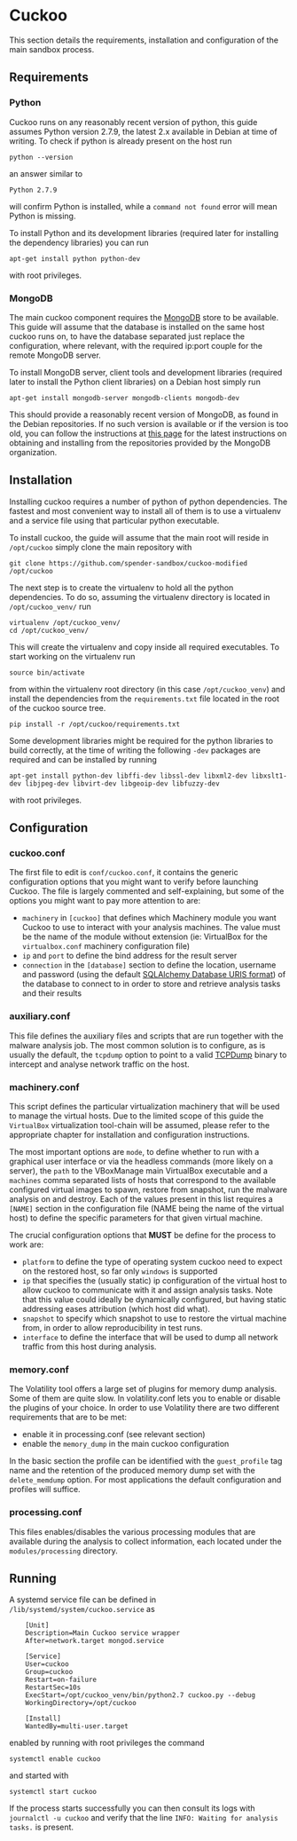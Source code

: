 # Cuckoo

This section details the requirements, installation and configuration of the main sandbox process.

## Requirements

### Python

Cuckoo runs on any reasonably recent version of python, this guide assumes Python version 2.7.9, the latest 2.x
available in Debian at time of writing. To check if python is already present on the host run

```
python --version
```

an answer similar to 

```
Python 2.7.9
```

will confirm Python is installed, while a `command not found` error will mean Python is missing.

To install Python and its development libraries (required later for installing the dependency libraries) 
you can run

```
apt-get install python python-dev
```

with root privileges.

### MongoDB

The main cuckoo component requires the [MongoDB](https://www.mongodb.com/) store to be available. This guide
will assume that the database is installed on the same host cuckoo runs on, to have the database separated just
replace the configuration, where relevant, with the required ip:port couple for the remote MongoDB server.

To install MongoDB server, client tools and development libraries (required later to install the Python client
libraries) on a Debian host simply run

```
apt-get install mongodb-server mongodb-clients mongodb-dev
```

This should provide a reasonably recent version of MongoDB, as found in the Debian repositories. If no such version
is available or if the version is too old, you can follow the instructions at [this page](https://docs.mongodb.com/manual/tutorial/install-mongodb-on-debian/)
for the latest instructions on obtaining and installing from the repositories provided by the MongoDB organization.

## Installation

Installing cuckoo requires a number of python of python dependencies. The fastest and most convenient way to
install all of them is to use a virtualenv and a service file using that particular python executable.

To install cuckoo, the guide will assume that the main root will reside in `/opt/cuckoo` simply clone the main repository with

```
git clone https://github.com/spender-sandbox/cuckoo-modified /opt/cuckoo
```

The next step is to create the virtualenv to hold all the python dependencies. To do so, assuming the virtualenv directory
is located in `/opt/cuckoo_venv/` run

```
virtualenv /opt/cuckoo_venv/
cd /opt/cuckoo_venv/
```
 
This will create the virtualenv and copy inside all required executables. To start working on the virtualenv run

```
source bin/activate
```

from within the virtualenv root directory (in this case `/opt/cuckoo_venv`) and install the dependencies from the
`requirements.txt` file located in the root of the cuckoo source tree.

```
pip install -r /opt/cuckoo/requirements.txt
```

Some development libraries might be required for the python libraries to build correctly, at the time of writing the following `-dev`
packages are required and can be installed by running

```
apt-get install python-dev libffi-dev libssl-dev libxml2-dev libxslt1-dev libjpeg-dev libvirt-dev libgeoip-dev libfuzzy-dev
```

with root privileges.


## Configuration

### cuckoo.conf

The first file to edit is `conf/cuckoo.conf`, it contains the generic configuration options that you might want to verify before launching Cuckoo.
The file is largely commented and self-explaining, but some of the options you might want to pay more attention to are:

- `machinery` in `[cuckoo]` that defines which Machinery module you want Cuckoo to use to interact with your analysis machines. The value must 
be the name of the module without extension (ie: VirtualBox for the `virtualbox.conf` machinery configuration file)
- `ip` and `port` to define the bind address for the result server
- `connection` in the `[database]` section to define the location, username and password (using the default [SQLAlchemy Database URIS format](http://docs.sqlalchemy.org/en/latest/core/engines.html#database-urls))
of the database to connect to in order to store and retrieve analysis tasks and their results

### auxiliary.conf

This file defines the auxiliary files and scripts that are run together with the malware analysis job. The most common solution is to configure, as
is usually the default, the `tcpdump` option to point to a valid [TCPDump](http://www.tcpdump.org/) binary to intercept and analyse network traffic on the host.

### machinery.conf

This script defines the particular virtualization machinery that will be used to manage the virtual hosts. Due to the limited scope of this guide
the `VirtualBox` virtualization tool-chain will be assumed, please refer to the appropriate chapter for installation and configuration instructions.

The most important options are `mode`, to define whether to run with a graphical user interface or via the headless commands (more likely on a server),
the `path` to the VBoxManage main VirtualBox executable and a `machines` comma separated lists of hosts that correspond to the available configured 
virtual images to spawn, restore from snapshot, run the malware analysis on and destroy.
Each of the values present in this list requires a `[NAME]` section in the configuration file (NAME being the name of the virtual host) to define
the specific parameters for that given virtual machine.

The crucial configuration options that **MUST** be define for the process to work are:

- `platform` to define the type of operating system cuckoo need to expect on the restored host, so far only `windows` is supported
- `ip` that specifies the (usually static) ip configuration of the virtual host to allow cuckoo to communicate with it and assign analysis tasks. Note that this value could
ideally be dynamically configured, but having static addressing eases attribution (which host did what).
- `snapshot` to specify which snapshot to use to restore the virtual machine from, in order to allow reproducibility in test runs.
- `interface` to define the interface that will be used to dump all network traffic from this host during analysis.

### memory.conf

The Volatility tool offers a large set of plugins for memory dump analysis. Some of them are quite slow. In volatility.conf lets you to enable or disable the plugins of your choice.
In order to use Volatility there are two different requirements that are to be met:
- enable it in processing.conf (see relevant section)
- enable the `memory_dump` in the main cuckoo configuration

In the basic section the profile can be identified with the `guest_profile` tag name and the retention of the produced memory dump set with the `delete_memdump` option.
For most applications the default configuration and profiles will suffice.

### processing.conf

This files enables/disables the various processing modules that are available during the analysis to collect information, each located under the `modules/processing` directory.

## Running

A systemd service file can be defined in `/lib/systemd/system/cuckoo.service` as

```
    [Unit]
    Description=Main Cuckoo service wrapper
    After=network.target mongod.service
    
    [Service]
    User=cuckoo
    Group=cuckoo
    Restart=on-failure
    RestartSec=10s
    ExecStart=/opt/cuckoo_venv/bin/python2.7 cuckoo.py --debug
    WorkingDirectory=/opt/cuckoo
    
    [Install]
    WantedBy=multi-user.target
```

enabled by running with root privileges the command

```
systemctl enable cuckoo
```

and started with

```
systemctl start cuckoo
```

If the process starts successfully you can then consult its logs with `journalctl -u cuckoo` and verify that the line
`INFO: Waiting for analysis tasks.` is present.
